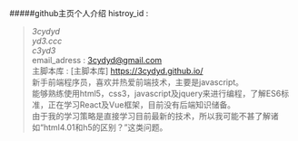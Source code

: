 #####github主页个人介绍
histroy_id :  
  >*3cydyd*  
  >*yd3.ccc*  
  >*c3yd3*  
email_adress : <3cydyd@gmail.com>  
主脚本库 : [主脚本库] <https://3cydyd.github.io/>  
新手前端程序员，喜欢并热爱前端技术，主要是javascript。  
能够熟练使用html5，css3，javascript及jquery来进行编程，了解ES6标准，正在学习React及Vue框架，目前没有后端知识储备。  
由于我的学习策略是直接学习目前最新的技术，所以我可能不甚了解诸如“html4.01和h5的区别？”这类问题。  
